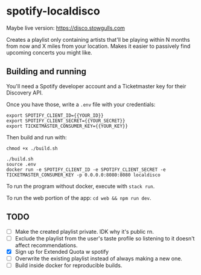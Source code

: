 # spotify-localdisco

Maybe live version: https://disco.stowgulls.com

Creates a playlist only containing artists that'll be playing within N months from now and X miles from your location. Makes it easier to passively find upcoming concerts you might like.

## Building and running

You'll need a Spotify developer account and a Ticketmaster key for their Discovery API.

Once you have those, write a `.env` file with your credentials:

```
export SPOTIFY_CLIENT_ID={{YOUR_ID}}
export SPOTIFY_CLIENT_SECRET={{YOUR_SECRET}}
export TICKETMASTER_CONSUMER_KEY={{YOUR_KEY}}
```

Then build and run with:

```
chmod +x ./build.sh

./build.sh
source .env
docker run -e SPOTIFY_CLIENT_ID -e SPOTIFY_CLIENT_SECRET -e TICKETMASTER_CONSUMER_KEY -p 0.0.0.0:8080:8080 localdisco
```

To run the program without docker, execute with `stack run`.

To run the web portion of the app: `cd web && npm run dev`.

## TODO

- [ ] Make the created playlist private. IDK why it's public rn.
- [ ] Exclude the playlist from the user's taste profile so listening to it doesn't affect recommendations.
- [x] Sign up for Extended Quota w spotify
- [ ] Overwrite the existing playlist instead of always making a new one.
- [ ] Build inside docker for reproducible builds.
